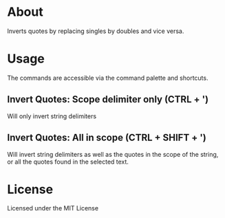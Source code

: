 # About
Inverts quotes by replacing singles by doubles and vice versa.

# Usage
The commands are accessible via the command palette and shortcuts.

## Invert Quotes: Scope delimiter only (CTRL + ')
Will only invert string delimiters  

## Invert Quotes: All in scope (CTRL + SHIFT + ')
Will invert string delimiters as well as the quotes in the scope of the string,
or all the quotes found in the selected text.

# License
Licensed under the MIT License
